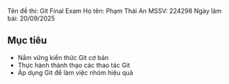 Tên đề thi: Git Final Exam
Họ tên: Phạm Thái An
MSSV: 224298
Ngày làm bài: 20/09/2025

## Mục tiêu
- Nắm vững kiến thức Git cơ bản
- Thực hành thành thạo các thao tác Git
- Áp dụng Git để làm việc nhóm hiệu quả
